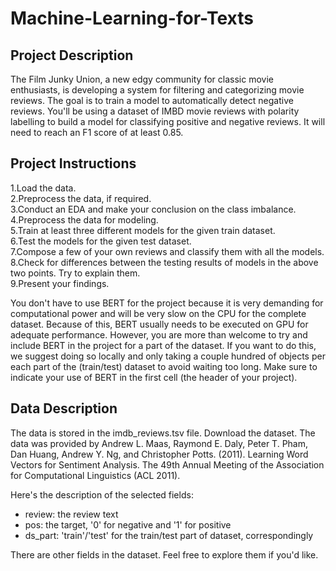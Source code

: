 # Machine-Learning-for-Texts

## Project Description
The Film Junky Union, a new edgy community for classic movie enthusiasts, is developing a system for filtering and categorizing movie reviews. The goal is to train a model to automatically detect negative reviews. You'll be using a dataset of IMBD movie reviews with polarity labelling to build a model for classifying positive and negative reviews. It will need to reach an F1 score of at least 0.85.

## Project Instructions
1.Load the data.  
2.Preprocess the data, if required.  
3.Conduct an EDA and make your conclusion on the class imbalance.  
4.Preprocess the data for modeling.  
5.Train at least three different models for the given train dataset.  
6.Test the models for the given test dataset.  
7.Compose a few of your own reviews and classify them with all the models.  
8.Check for differences between the testing results of models in the above two points. Try to explain them.  
9.Present your findings.  


You don't have to use BERT for the project because it is very demanding for computational power and will be very slow on the CPU for the complete dataset. Because of this, BERT usually needs to be executed on GPU for adequate performance. However, you are more than welcome to try and include BERT in the project for a part of the dataset. If you want to do this, we suggest doing so locally and only taking a couple hundred of objects per each part of the (train/test) dataset to avoid waiting too long. Make sure to indicate your use of BERT in the first cell (the header of your project).

## Data Description
The data is stored in the imdb_reviews.tsv file. Download the dataset.
The data was provided by Andrew L. Maas, Raymond E. Daly, Peter T. Pham, Dan Huang, Andrew Y. Ng, and Christopher Potts. (2011). Learning Word Vectors for Sentiment Analysis. The 49th Annual Meeting of the Association for Computational Linguistics (ACL 2011).

Here's the description of the selected fields:
- review: the review text
- pos: the target, '0' for negative and '1' for positive
- ds_part: 'train'/'test' for the train/test part of dataset, correspondingly

There are other fields in the dataset. Feel free to explore them if you'd like.
